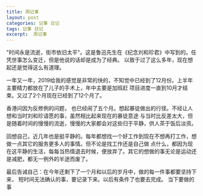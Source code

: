 ```yaml
---
title: 周记事
layout: post
categories: 记事 日记
tags: 记事 日记
excerpt:  周记事
---
```


"时间永是流逝，街市依旧太平"。这是鲁迅先生在《纪念刘和珍君》中写到的。任凭世事怎么变迁，但是他说的话却是成为了经典。
以致于过了这么多年，现在想起还是觉得这么有道理。

一年又一年，2019给我的感觉是非常的快的，不知觉中已经到了12月份。上半年主要精力都放在了儿子的手术上，年中主要是加班赶
项目进度一直到10月才结束。又过了2个月现在已经到了12个月了。

香港问因为反修例的问题， 也已经闹了五个月。想起暴徒做出的行径。不经让人想和当时刘和珍请愿的事，虽然相比起来现在的暴徒意途
与当时比反差太大，但是随着时间的慢慢的流逝，慢慢的大家都会对这些归于平静，供人茶于饭后淡资。

回想自己，近几年也是挺平静的。每年都想找一个好工作到现在不想再打工作，想做一点其它的服务更多人的事情。但不论是找工作还是自己做
点什么，都因为现在这平静的生活，每每当热情退去时候，便放弃了。其它的想做的事无论是运动还是减肥，都无一例外的半途而废了。

最后告诫自己：在今年还剩下了一个月和以后的岁月中，做的每一件事都要坚持下来， 短时间无法确认的事，要记录下来。以后有条件了也要去完成。
当下要做的事


